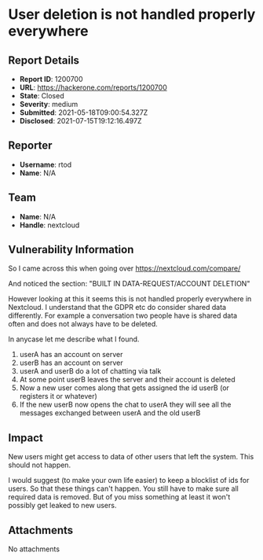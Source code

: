 # User deletion is not handled properly everywhere

## Report Details
- **Report ID**: 1200700
- **URL**: https://hackerone.com/reports/1200700
- **State**: Closed
- **Severity**: medium
- **Submitted**: 2021-05-18T09:00:54.327Z
- **Disclosed**: 2021-07-15T19:12:16.497Z

## Reporter
- **Username**: rtod
- **Name**: N/A

## Team
- **Name**: N/A
- **Handle**: nextcloud

## Vulnerability Information
So I came across this when going over https://nextcloud.com/compare/

And noticed the section: "BUILT IN DATA-REQUEST/ACCOUNT DELETION"

However looking at this it seems this is not handled properly everywhere in Nextcloud. I understand that the GDPR etc do consider shared data differently. For example a conversation two people have is shared data often and does not always have to be deleted.

In anycase let me describe what I found.

1. userA has an account on server
2. userB has an account on server
3. userA and userB do a lot of chatting via talk
4. At some point userB leaves the server and their account is deleted
5. Now a new user comes along that gets assigned the id userB (or registers it or whatever)
6. If the new userB now opens the chat to userA they will see all the messages exchanged between userA and the old userB

## Impact

New users might get access to data of other users that left the system. This should not happen.

I would suggest (to make your own life easier) to keep a blocklist of ids for users. So that these things can't happen.
You still have to make sure all required data is removed. But of you miss something at least it won't possibly get leaked to new users.

## Attachments
No attachments
